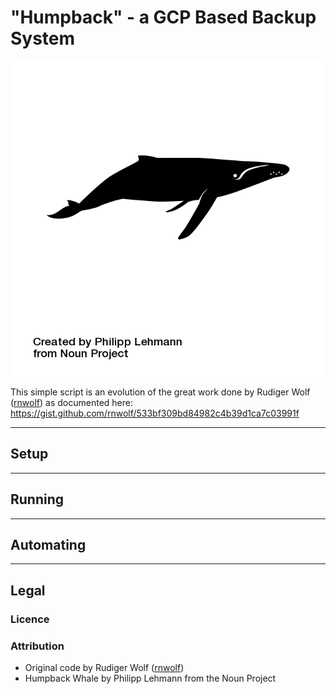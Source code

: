"Humpback" - a GCP Based Backup System
======================================

![Humpback Whale by Philipp Lehmann from the Noun Project](https://github.com/MatthewDaniels/humpback-up/blob/main/humpback_whale.png)

This simple script is an evolution of the great work done by Rudiger Wolf ([rnwolf](https://gist.github.com/rnwolf)) as documented here: https://gist.github.com/rnwolf/533bf309bd84982c4b39d1ca7c03991f

----------------------------------------
## Setup



----------------------------------------
## Running



----------------------------------------
## Automating


----------------------------------------
## Legal

### Licence

### Attribution

* Original code by Rudiger Wolf ([rnwolf](https://gist.github.com/rnwolf))
* Humpback Whale by Philipp Lehmann from the Noun Project
